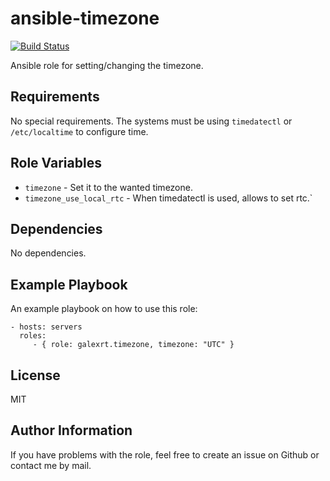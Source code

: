 ansible-timezone
=========

[![Build Status](https://travis-ci.org/galexrt/ansible-.svg?branch=master)](https://travis-ci.org/galexrt/ansible-)

Ansible role for setting/changing the timezone.

Requirements
------------

No special requirements.
The systems must be using `timedatectl` or `/etc/localtime` to configure time.

Role Variables
--------------

* `timezone` - Set it to the wanted timezone.
* `timezone_use_local_rtc` - When timedatectl is used, allows to set rtc.`

Dependencies
------------

No dependencies.

Example Playbook
----------------

An example playbook on how to use this role:

```
- hosts: servers
  roles:
     - { role: galexrt.timezone, timezone: "UTC" }
```

License
-------

MIT

Author Information
------------------

If you have problems with the role, feel free to create an issue on Github or contact me by mail.
